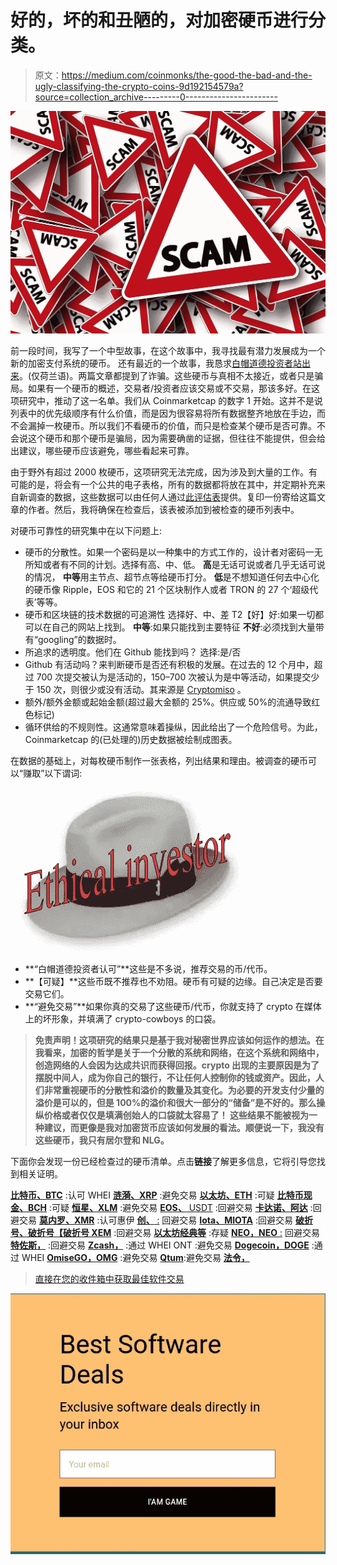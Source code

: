 # 好的，坏的和丑陋的，对加密硬币进行分类。

> 原文：<https://medium.com/coinmonks/the-good-the-bad-and-the-ugly-classifying-the-crypto-coins-9d192154579a?source=collection_archive---------0----------------------->

![](img/afe5d96c6a7e74f41094937e6f1ec8ea.png)

前一段时间，我写了一个中型故事，在这个故事中，我寻找最有潜力发展成为一个新的加密支付系统的硬币。
还有最近的一个故事，我恳求[白帽道德投资者站出来](/@aat.de.kwaasteniet/the-white-hat-ethical-investor-6a57d570c1e2)。(仅荷兰语)。两篇文章都提到了诈骗。这些硬币与真相不太接近，或者只是骗局。如果有一个硬币的概述，交易者/投资者应该交易或不交易，那该多好。在这项研究中，推动了这一名单。我们从 Coinmarketcap 的数字 1 开始。这并不是说列表中的优先级顺序有什么价值，而是因为很容易将所有数据整齐地放在手边，而不会漏掉一枚硬币。所以我们不看硬币的价值，而只是检查某个硬币是否可靠。不会说这个硬币和那个硬币是骗局，因为需要确凿的证据，但往往不能提供，但会给出建议，哪些硬币应该避免，哪些看起来可靠。

由于野外有超过 2000 枚硬币，这项研究无法完成，因为涉及到大量的工作。有可能的是，将会有一个公共的电子表格，所有的数据都将放在其中，并定期补充来自新调查的数据，这些数据可以由任何人通过[此评估表](https://docs.google.com/document/d/1chpdFXeNdLstPPYp34CILlVkXm_x-O0zrwEnI2l7BRU/edit?usp=sharing)提供。复印一份寄给这篇文章的作者。然后，我将确保在检查后，该表被添加到被检查的硬币列表中。

对硬币可靠性的研究集中在以下问题上:

*   硬币的分散性。如果一个密码是以一种集中的方式工作的，设计者对密码一无所知或者有不同的计划。选择有高、中、低。
    **高**是无话可说或者几乎无话可说的情况，
    **中等**用主节点、超节点等给硬币打分。
    **低**是不想知道任何去中心化的硬币像 Ripple，EOS 和它的 21 个区块制作人或者 TRON 的 27 个‘超级代表’等等。
*   硬币和区块链的技术数据的可追溯性
    选择好、中、差
    T2【好】好:如果一切都可以在自己的网站上找到。
    **中等**:如果只能找到主要特征
    **不好**:必须找到大量带有“googling”的数据时。
*   所追求的透明度。他们在 Github 能找到吗？
    选择:是/否
*   Github 有活动吗？来判断硬币是否还有积极的发展。在过去的 12 个月中，超过 700 次提交被认为是活动的，150–700 次被认为是中等活动，如果提交少于 150 次，则很少或没有活动。其来源是 [Cryptomiso](https://www.cryptomiso.com/) 。
*   额外/额外金额或起始金额(超过最大金额的 25%。供应或 50%的流通导致红色标记)
*   循环供给的不规则性。这通常意味着操纵，因此给出了一个危险信号。为此，Coinmarketcap 的(已处理的)历史数据被绘制成图表。

在数据的基础上，对每枚硬币制作一张表格，列出结果和理由。被调查的硬币可以“赚取”以下谓词:

![](img/401c603f5e666e931a8b247408e87cd0.png)

*   **“白帽道德投资者认可”**这些是不多说，推荐交易的币/代币。
*   **【可疑】**这些币既不推荐也不劝阻。硬币有可疑的边缘。自己决定是否要交易它们。
*   **“避免交易”**如果你真的交易了这些硬币/代币，你就支持了 crypto 在媒体上的坏形象，并填满了 crypto-cowboys 的口袋。

> **免责声明！这项研究的结果只是基于我对秘密世界应该如何运作的想法。在我看来，加密的哲学是关于一个分散的系统和网络，在这个系统和网络中，创造网络的人会因为达成共识而获得回报。crypto 出现的主要原因是为了摆脱中间人，成为你自己的银行，不让任何人控制你的钱或资产。因此，人们非常重视硬币的分散性和溢价的数量及其变化。为必要的开发支付少量的溢价是可以的，但是 100%的溢价和很大一部分的“储备”是不好的。那么操纵价格或者仅仅是填满创始人的口袋就太容易了！
> 这些结果不能被视为一种建议，而更像是我对加密货币应该如何发展的看法。顺便说一下，我没有这些硬币，我只有居尔登和 NLG。**

下面你会发现一份已经检查过的硬币清单。点击**链接**了解更多信息，它将引导您找到相关证明。

[**比特币、BTC**](https://docs.google.com/document/d/1xAIwlvzBEHyzIpas4lfpZQUYl_Xf83_EiHSl40xZihQ/edit?usp=sharing) :认可 WHEI
[**涟漪、XRP**](https://docs.google.com/document/d/1RFdSSvktV7g-IVUIpDo3-HiRtiduYX9u-ezy9TZzhCI/edit?usp=sharing) :避免交易
[**以太坊、ETH**](https://docs.google.com/document/d/1dfa7AfpCuGsKm-n0DikwEZlezruMIxGfzxcTY7qyJcw/edit?usp=sharing) :可疑
[**比特币现金、BCH**](https://docs.google.com/document/d/1-yCLfF3zXHSe3Buek0VHq86WW6K2LfJO204GfIw-Zss/edit?usp=sharing) :可疑
[**恒星、XLM**](https://docs.google.com/document/d/1WBIloJBo4BuQ8hQUJCKNhms5kM1XGbFYSlSGPDzSG4c/edit?usp=sharing) :避免交易
[**EOS、** USDT](https://docs.google.com/document/d/19bQX7WMjvnadv7BFQS5wqBREarsL9O2uAljksb9YDuI/edit?usp=sharing) :回避交易
[**卡达诺、阿达**](https://docs.google.com/document/d/1YXswNI1nkis7dBVp71A_yjY8JDHHbh1KAtcCXLfNXnA/edit?usp=sharing) :回避交易
[**莫内罗、XMR**](https://docs.google.com/document/d/1QpzJYrMc1M6ydGpAPNfP5Q3rKcMPGKmb7uCXE5Vd2Yw/edit?usp=sharing) :认可惠伊
[**创、** :](https://docs.google.com/document/d/1OHOSZ8-bbTY7ly5e3MnpOZ2MAFKa-R261MlO1BKkoDA/edit?usp=sharing) 回避交易
[**Iota、MIOTA**](https://docs.google.com/document/d/1IfCKOzYnpGe34QCKGMs7-cDGMjzzj_0Jc1sqPQUiaHs/edit?usp=sharing) :回避交易
[**破折号、破折号【破折号 XEM**](https://docs.google.com/document/d/1wi0IpwAu0-ZwZ4cVpI9SHfoGvsp2XSTrGKlLSpB-aTc/edit?usp=sharing) :回避交易
[**以太坊经典等**](https://docs.google.com/document/d/1Y3SwpCJJEqcQ2cR_WRm04KelxIy_KUlR9c2dNQCrW_Y/edit?usp=sharing) :存疑
[**NEO，NEO** :](https://docs.google.com/document/d/1mxG9ijQLV2U4z2Y4Ri_BcJasdvvqeu7h4IJZlnatE2E/edit?usp=sharing) 回避交易
[**特佐斯，**](https://docs.google.com/document/d/1JSk-Un-pVyJJNk3lg5wDvOM0rAQBLX6xnmAmIrzxq0A/edit?usp=sharing) :回避交易
[**Zcash，**](https://docs.google.com/document/d/1yfuYvXLXT4GvVNaD-IyDKm6uGQhuNSmKVhAPW-k5ygo/edit?usp=sharing) :通过 WHEI
ONT :避免交易
[**Dogecoin，DOGE**](https://docs.google.com/document/d/17G6WO7wDd18n7Lsnsd32uNwUQhoRlkOAyxD-4RM4xb8/edit?usp=sharing) :通过 WHEI
[**OmiseGO，OMG**](https://docs.google.com/document/d/1-HFgoD00BiZMSOv1a3sMg--LJy7NywqHIQF7AhhaBxw/edit?usp=sharing) :避免交易
[**Qtum**](https://docs.google.com/document/d/1HKwyxclZASLFTy3cdz2lB905Hdn8VEQnNfNh7AHFlFU/edit?usp=sharing):避免交易
[**法令，**](https://docs.google.com/document/d/1z8BjZMpHxgh-knrcz7yXBBzKCFv0B4vTsjkolmGOjX0/edit?usp=sharing)

> [直接在您的收件箱中获取最佳软件交易](https://coincodecap.com/?utm_source=coinmonks)

[![](img/7c0b3dfdcbfea594cc0ae7d4f9bf6fcb.png)](https://coincodecap.com/?utm_source=coinmonks)